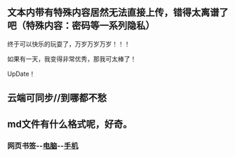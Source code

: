 ## 文本内带有特殊内容居然无法直接上传，错得太离谱了吧（特殊内容：密码等一系列隐私）

终于可以快乐的玩耍了，万岁万岁万岁！！！

如果有一天，我变得非常优秀，那我可太棒了！

UpDate！

## 云端可同步//到哪都不愁

## md文件有什么格式呢，好奇。


### 网页书签--[电脑](/bookmarks.html)--[手机](/书签.txt)